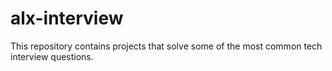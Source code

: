 # alx-interview  
This repository contains projects that solve some of the most common tech interview questions.
